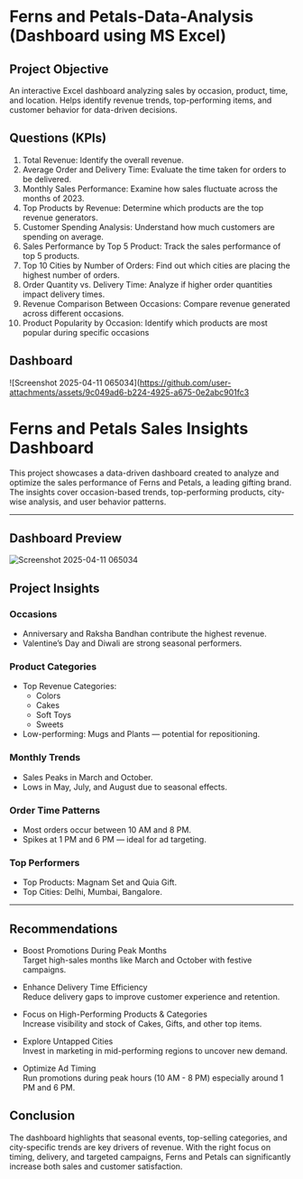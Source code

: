 # Ferns and Petals-Data-Analysis (Dashboard using MS Excel)
## Project Objective
An interactive Excel dashboard analyzing sales by occasion, product, time, and location.
Helps identify revenue trends, top-performing items, and customer behavior for data-driven decisions.

## Questions (KPIs)
 1. Total Revenue: Identify the overall revenue.
 2. Average Order and Delivery Time: Evaluate the time taken for orders to be delivered.
 3. Monthly Sales Performance: Examine how sales fluctuate across the months of 2023.
 4. Top Products by Revenue: Determine which products are the top revenue generators.
 5. Customer Spending Analysis: Understand how much customers are spending on
 average.
 6. Sales Performance by Top 5 Product: Track the sales performance of top 5 products.
 7. Top 10 Cities by Number of Orders: Find out which cities are placing the highest
 number of orders.
 8. Order Quantity vs. Delivery Time: Analyze if higher order quantities impact delivery
 times.
 9. Revenue Comparison Between Occasions: Compare revenue generated across
 different occasions.
 10. Product Popularity by Occasion: Identify which products are most popular during
 specific occasions

## Dashboard 
![Screenshot 2025-04-11 065034](https://github.com/user-attachments/assets/9c049ad6-b224-4925-a675-0e2abc901fc3

# Ferns and Petals Sales Insights Dashboard

This project showcases a data-driven dashboard created to analyze and optimize the sales performance of Ferns and Petals, a leading gifting brand. The insights cover occasion-based trends, top-performing products, city-wise analysis, and user behavior patterns.

---

## Dashboard Preview

![Screenshot 2025-04-11 065034](https://github.com/user-attachments/assets/74001c3f-a0bd-47d4-8e96-480abf69d966)

## Project Insights

### Occasions
- Anniversary and Raksha Bandhan contribute the highest revenue.
- Valentine’s Day and Diwali are strong seasonal performers.

### Product Categories
- Top Revenue Categories:
  - Colors
  - Cakes
  - Soft Toys
  - Sweets
- Low-performing: Mugs and Plants — potential for repositioning.

### Monthly Trends
- Sales Peaks in March and October.
- Lows in May, July, and August due to seasonal effects.

### Order Time Patterns
- Most orders occur between 10 AM and 8 PM.
- Spikes at 1 PM and 6 PM — ideal for ad targeting.

### Top Performers
- Top Products: Magnam Set and Quia Gift.
- Top Cities: Delhi, Mumbai, Bangalore.

---

## Recommendations

- Boost Promotions During Peak Months  
  Target high-sales months like March and October with festive campaigns.

- Enhance Delivery Time Efficiency  
  Reduce delivery gaps to improve customer experience and retention.

- Focus on High-Performing Products & Categories  
  Increase visibility and stock of Cakes, Gifts, and other top items.

- Explore Untapped Cities  
  Invest in marketing in mid-performing regions to uncover new demand.

- Optimize Ad Timing  
  Run promotions during peak hours (10 AM - 8 PM) especially around 1 PM and 6 PM.



## Conclusion

The dashboard highlights that seasonal events, top-selling categories, and city-specific trends are key drivers of revenue. With the right focus on timing, delivery, and targeted campaigns, Ferns and Petals can significantly increase both sales and customer satisfaction.



